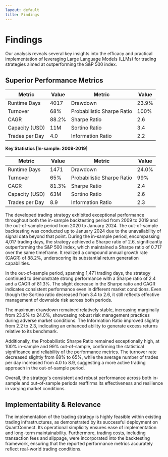 ```yaml
---
layout: default
title: Findings
---
```


# Findings

Our analysis reveals several key insights into the efficacy and practical implementation of leveraging Large Language Models (LLMs) for trading strategies aimed at outperforming the S&P 500 index.

## Superior Performance Metrics

| Metric                     | Value   | Metric                      | Value    |
|----------------------------|---------|-----------------------------|----------|
| Runtime Days               | 4017    | Drawdown                    | 23.9%    |
| Turnover                   | 68%     | Probabilistic Sharpe Ratio  | 100%     |
| CAGR                       | 88.2%   | Sharpe Ratio                | 2.6      |
| Capacity (USD)             | 11M     | Sortino Ratio               | 3.4      |
| Trades per Day             | 4.0     | Information Ratio           | 2.2      |

**Key Statistics [In-sample: 2009-2019]**

| Metric                     | Value   | Metric                      | Value    |
|----------------------------|---------|-----------------------------|----------|
| Runtime Days               | 1471    | Drawdown                    | 24.0%    |
| Turnover                   | 65%     | Probabilistic Sharpe Ratio  | 99%      |
| CAGR                       | 81.3%   | Sharpe Ratio                | 2.4      |
| Capacity (USD)             | 63M     | Sortino Ratio               | 2.6      |
| Trades per Day             | 8.9     | Information Ratio           | 2.3      |

The developed trading strategy exhibited exceptional performance throughout both the in-sample backtesting period from 2009 to 2019 and the out-of-sample period from 2020 to January 2024. The out-of-sample backtesting was conducted up to January 2024 due to the unavailability of signal data beyond that point. During the in-sample period, encompassing 4,017 trading days, the strategy achieved a Sharpe ratio of 2.6, significantly outperforming the S&P 500 index, which maintained a Sharpe ratio of 0.717 over the same timeframe. It realized a compound annual growth rate (CAGR) of 88.2%, underscoring its substantial return generation capabilities.

In the out-of-sample period, spanning 1,471 trading days, the strategy continued to demonstrate strong performance with a Sharpe ratio of 2.4 and a CAGR of 81.3%. The slight decrease in the Sharpe ratio and CAGR indicates consistent performance even in different market conditions. Even though the Sortino ratio decreased from 3.4 to 2.6, it still reflects effective management of downside risk across both periods.

The maximum drawdown remained relatively stable, increasing marginally from 23.9% to 24.0%, showcasing robust risk management practices during adverse market conditions. The Information Ratio improved slightly from 2.2 to 2.3, indicating an enhanced ability to generate excess returns relative to its benchmark.

Additionally, the Probabilistic Sharpe Ratio remained exceptionally high, at 100% in-sample and 99% out-of-sample, confirming the statistical significance and reliability of the performance metrics. The turnover rate decreased slightly from 68% to 65%, while the average number of trades per day increased from 4.0 to 8.9, suggesting a more active trading approach in the out-of-sample period.

Overall, the strategy's consistent and robust performance across both in-sample and out-of-sample periods reaffirms its effectiveness and resilience in varying market conditions.

## Implementability & Relevance

The implementation of the trading strategy is highly feasible within existing trading infrastructures, as demonstrated by its successful deployment on QuantConnect. Its operational simplicity ensures ease of implementation and long-term maintainability. Furthermore, trading costs, including transaction fees and slippage, were incorporated into the backtesting framework, ensuring that the reported performance metrics accurately reflect real-world trading conditions.
